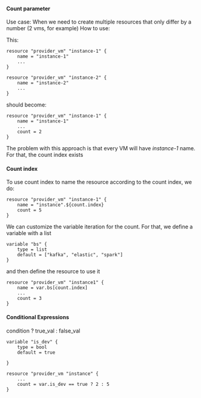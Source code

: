 #### Count parameter

Use case: When we need to create multiple resources that only differ by a number (2 vms, for example)
How to use: 

This:

```hcl
resource "provider_vm" "instance-1" {
    name = "instance-1"
    ...
}

resource "provider_vm" "instance-2" {
    name = "instance-2"
    ...
}
```

should become:

```hcl
resource "provider_vm" "instance-1" {
    name = "instance-1"
    ...
    count = 2
}
```
The problem with this approach is that every VM will have _instance-1_ name. For that, the count index exists

#### Count index

To use count index to name the resource according to the count index, we do:

```hcl
resource "provider_vm" "instance-1" {
    name = "instance".${count.index}
    count = 5
}
```

We can customize the variable iteration for the count. For that, we define a variable with a list

```hcl
variable "bs" {
    type = list
    default = ["kafka", "elastic", "spark"]
}
```

and then define the resource to use it

```hcl
resource "provider_vm" "instance1" {
    name = var.bs[count.index]
    ...
    count = 3
}
```

#### Conditional Expressions

condition ? true_val : false_val

```hcl
variable "is_dev" {
    type = bool
    default = true

}

resource "provider_vm "instance" {
    ...
    count = var.is_dev == true ? 2 : 5
}
```